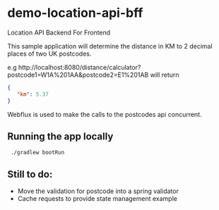 # demo-location-api-bff
Location API Backend For Frontend

This sample application will determine the distance in KM to 2 decimal places of two UK postcodes.

e.g http://localhost:8080/distance/calculator?postcode1=W1A%201AA&postcode2=E1%201AB
will return

```json
{
   "km": 5.37
}
```

Webflux is used to make the calls to the postcodes api concurrent.

## Running the app locally

```
 ./gradlew bootRun
```

## Still to do:

* Move the validation for postcode into a spring validator
* Cache requests to provide state management example 
